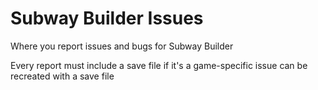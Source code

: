 # Subway Builder Issues
Where you report issues and bugs for Subway Builder

Every report must include a save file if it's a game-specific issue can be recreated with a save file
